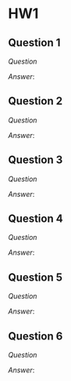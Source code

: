 # HW1

## Question 1
*Question*



*Answer*: 
    
    

## Question 2
*Question*



*Answer*: 

    
## Question 3
*Question*



*Answer*: 
   
## Question 4
*Question*



*Answer*: 


## Question 5
*Question*



*Answer*: 

## Question 6
*Question*



*Answer*: 

